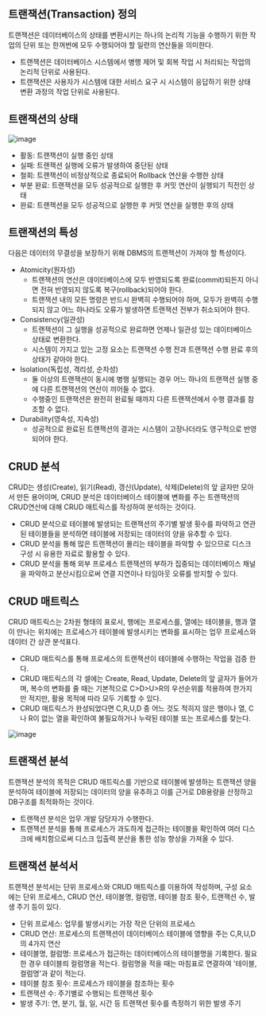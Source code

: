 ## 트랜잭션(Transaction) 정의

트랜잭션은 데이터베이스의 상태를 변환시키는 하나의 논리적 기능을 수행하기 위한 작업의 단위 또는 한꺼번에 모두 수행되어야 할 일련의 연산들을 의미한다.

- 트랜잭션은 데이터베이스 시스템에서 병행 제어 및 회복 작업 시 처리되는 작업의 논리적 단위로 사용된다.
- 트랜잭션은 사용자가 시스템에 대한 서비스 요구 시 시스템이 응답하기 위한 상태 변환 과정의 작업 단위로 사용된다.

## 트랜잭션의 상태

![image](https://github.com/mocking-tiger/DPE-study/assets/151588293/37fb076f-ec6d-404d-91a4-2e8a839e4313)

- 활동: 트랜잭션이 실행 중인 상태
- 실패: 트랜잭션 실행에 오류가 발생하여 중단된 상태
- 철회: 트랜잭션이 비정상적으로 종료되어 Rollback 연산을 수행한 상태
- 부분 완료: 트랜잭션을 모두 성공적으로 실행한 후 커밋 연산이 실행되기 직전인 상태
- 완료: 트랜잭션을 모두 성공적으로 실행한 후 커밋 연산을 실행한 후의 상태

## 트랜잭션의 특성

다음은 데이터의 무결성을 보장하기 위해 DBMS의 트랜잭션이 가져야 할 특성이다.

- Atomicity(원자성)
  - 트랜잭션의 연산은 데이터베이스에 모두 반영되도록 완료(commit)되든지 아니면 전혀 반영되지 않도록 복구(rollback)되어야 한다.
  - 트랜잭션 내의 모든 명령은 반드시 완벽히 수행되어야 하며, 모두가 완벽히 수행되지 않고 어느 하나라도 오류가 발생하면 트랜잭션 전부가 취소되어야 한다.
- Consistency(일관성)
  - 트랜잭션이 그 실행을 성공적으로 완료하면 언제나 일관성 있는 데이터베이스 상태로 변환한다.
  - 시스템이 가지고 있는 고정 요소는 트랜잭션 수행 전과 트랜잭션 수행 완료 후의 상태가 같아야 한다.
- Isolation(독립성, 격리성, 순차성)
  - 둘 이상의 트랜잭션이 동시에 병행 실행되는 경우 어느 하나의 트랜잭션 실행 중에 다른 트랜잭션의 연산이 끼어들 수 없다.
  - 수행중인 트랜잭션은 완전히 완료될 때까지 다른 트랜잭션에서 수행 결과를 참조할 수 없다.
 - Durability(영속성, 지속성)
   - 성공적으로 완료된 트랜잭션의 결과는 시스템이 고장나더라도 영구적으로 반영 되어야 한다.
  
## CRUD 분석

CRUD는 생성(Create), 읽기(Read), 갱신(Update), 삭제(Delete)의 앞 글자만 모아서 만든 용어이며, CRUD 분석은 데이터베이스 테이블에 변화를 주는 트랜잭션의 CRUD연산에 대해 CRUD 매트릭스를 작성하여 분석하는 것이다.

- CRUD 분석으로 테이블에 발생되는 트랜잭션의 주기별 발생 횟수를 파악하고 연관된 테이블들을 분석하면 테이블에 저장되는 데이터의 양을 유추할 수 있다.
- CRUD 분석을 통해 많은 트랜잭션이 몰리는 테이블을 파악할 수 있으므로 디스크 구성 시 유용한 자료로 활용할 수 있다.
- CRUD 분석을 통해 외부 프로세스 트랜잭션의 부하가 집중되는 데이터베이스 채널을 파악하고 분산시킴으로써 연결 지연이나 타임아웃 오류를 방지할 수 있다.

## CRUD 매트릭스

CRUD 매트릭스는 2차원 형태의 표로서, 행에는 프로세스를, 열에는 테이블을, 행과 열이 만나는 위치에는 프로세스가 테이블에 발생시키는 변화를 표시하는 업무 프로세스와 데이터 간 상관 분석표다.

- CRUD 매트릭스를 통해 프로세스의 트랜잭션이 테이블에 수행하는 작업을 검증 한다.
- CRUD 매트릭스의 각 셀에는 Create, Read, Update, Delete의 앞 글자가 들어가며, 복수의 변화를 줄 때는 기본적으로 C>D>U>R의 우선순위를 적용하여 한가지만 적지만, 활용 목적에 따라 모두 기록할 수 있다.
- CRUD 매트릭스가 완성되었다면 C,R,U,D 중 어느 것도 적히지 않은 행이나 열, C나 R이 없는 열을 확인하여 불필요하거나 누락된 테이블 또는 프로세스를 찾는다.

![image](https://github.com/user-attachments/assets/5862e2ed-2e8a-4e81-9bb8-56cce73cdd47)

## 트랜잭션 분석

트랜잭션 분석의 목적은 CRUD 매트릭스를 기반으로 테이블에 발생하는 트랜잭션 양을 분석하여 테이블에 저장되는 데이터의 양을 유추하고 이를 근거로 DB용량을 산정하고 DB구조를 최적화하는 것이다.

- 트랜잭션 분석은 업무 개발 담당자가 수행한다.
- 트랜잭션 분석을 통해 프로세스가 과도하게 접근하는 테이블을 확인하여 여러 디스크에 배치함으로써 디스크 입출력 분산을 통한 성능 향상을 가져올 수 있다.

## 트랜잭션 분석서

트랜잭션 분석서는 단위 프로세스와 CRUD 매트릭스를 이용하여 작성하며, 구성 요소에는 단위 프로세스, CRUD 연산, 테이블명, 컬럼명, 테이블 참조 횟수, 트랜잭션 수, 발생 주기 등이 있다.

- 단위 프로세스: 업무를 발생시키는 가장 작은 단위의 프로세스
- CRUD 연산: 프로세스의 트랜잭션이 데이터베이스 테이블에 영향을 주는 C,R,U,D의 4가지 연산
- 테이블명, 컬럼명: 프로세스가 접근하는 데이터베이스의 테이블명을 기록한다. 필요한 경우 테이블릐 컬럼명을 적는다. 컬럼명을 적을 때는 마침표로 연결하여 '테이블,컬럼명'과 같이 적는다.
- 테이블 참조 횟수: 프로세스가 테이블을 참조하는 횟수
- 트랜잭션 수: 주기별로 수행되는 트랜잭션 횟수
- 발생 주기: 연, 분기, 월, 일, 시간 등 트랜잭션 횟수를 측정하기 위한 발생 주기

